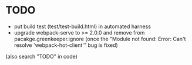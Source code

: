 # TODO

- put build test (test/test-build.html) in automated harness
- upgrade webpack-serve to >= 2.0.0 and remove from pacakge.greenkeeper.ignore (once the "Module not found: Error: Can't resolve 'webpack-hot-client'" bug is fixed)

(also search "TODO" in code)
